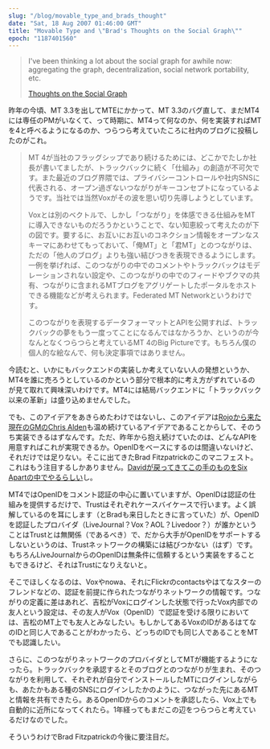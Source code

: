 ```yaml
---
slug: "/blog/movable_type_and_brads_thought"
date: "Sat, 18 Aug 2007 01:46:00 GMT"
title: "Movable Type and \"Brad's Thoughts on the Social Graph\""
epoch: "1187401560"
---
```



> I've been thinking a lot about the social graph for awhile now: aggregating the graph, decentralization, social network portability, etc.
>
> [Thoughts on the Social Graph](https://bradfitz.com/social-graph-problem/)


昨年の今頃、MT 3.3を出してMTEにかかって、MT 3.3のバグ直して、まだMT4には専任のPMがいなくて、って時期に、MT4って何なのか、何を実装すればMTを4と呼べるようになるのか、つらつら考えていたころに社内のブログに投稿したのがこれ。

> MT 4が当社のフラッグシップであり続けるためには、どこかでたしか社長が書いてましたが、トラックバックに続く「仕組み」の創造が不可欠です。また最近のブログ界隈では、プライバシーコントロールや社内SNSに代表される、オープン過ぎないつながりがキーコンセプトになっているようです。当社では当然Voxがその波を思い切り先導しようとしています。
> 
> Voxとは別のベクトルで、しかし「つながり」を体感できる仕組みをMTに導入できないものだろうかということで、ない知恵絞って考えたのが下の図です。要するに、お互いにお互いのコネクション情報をオープンなスキーマにあわせてもっておいて、「俺MT」と「君MT」とのつながりは、ただの「他人のブログ」よりも強い結びつきを表現できるようにします。一例を挙げれば、このつながりの中でのコメントやトラックバックはモデレーションされない設定や、このつながりの中でのフィードやブクマの共有、つながりに含まれるMTブログをアグリゲートしたポータルをホストできる機能などが考えられます。Federated MT Networkというわけです。
> 
> このつながりを表現するデータフォーマットとAPIを公開すれば、トラックバックの夢をもう一度ってことになるんではなかろうか、というのが今なんとなくつらつらと考えているMT 4のBig Pictureです。もちろん僕の個人的な絵なんで、何も決定事項ではありません。

今読むと、いかにもバックエンドの実装しか考えていない人の発想というか、MT4を誰に売ろうとしているのかという部分で根本的に考え方がずれているのが見て取れて興味深いわけです。MT4には結局バックエンドに「トラックバック以来の革新」は盛り込めませんでした。

でも、このアイデアをあきらめたわけではないし、このアイデアは[Rojoから来た現在のGMのChris Alden](http://web.archive.org/web/20130209044837/http://www.sixapart.com/about/press/2006/09/six_apart_acqui_1.html)も温め続けているアイデアであることからして、そのうち実装できるはずなんです。ただ、昨年から抱え続けていたのは、どんなAPIを用意すればこれが実現できるか。OpenIDをベースにするのは間違いないけど、それだけでは足りない。そこに出てきたBrad Fitzpatrickのこのマニフェスト。これはもう注目するしかありません。[Davidが戻ってきてこの手のものをSix Apartの中でやるらしい](http://web.archive.org/web/20130209044837/http://daveman692.livejournal.com/310424.html)し。

MT4ではOpenIDをコメント認証の中心に置いていますが、OpenIDは認証の仕組みを提供するだけで、Trustはそれぞれケースバイケースで行います。よく誤解しているのを耳にします（とBradも来日したときに言っていた）が、OpenIDを認証したプロバイダ（LiveJournal？Vox？AOL？Livedoor？）が誰かということはTrustとは無関係（であるべき）で、だから大手がOpenIDをサポートするしないというのは、Trustネットワークの構築には結びつかない（はず）です。もちろんLiveJournalからのOpenIDは無条件に信頼するという実装をすることもできるけど、それはTrustになりえないと。

そこでほしくなるのは、Voxやnowa、それにFlickrのcontactsやはてなスターのフレンドなどの、認証を前提に作られたつながりネットワークの情報です。つながりの定義に差はあれど、吉松がVoxにログインした状態で行ったVox内部での友人という設定は、その友人がVox（OpenID）で認証を受ける限りにおいては、吉松のMT上でも友人とみなしたい。もしかしてあるVoxのIDがあるはてなのIDと同じ人であることがわかったら、どっちのIDでも同じ人であることをMTでも認識したい。

さらに、このつながりネットワークのプロバイダとしてMTが機能するようになったら。トラックバックを承認するとそのブログとのつながりが生まれ、そのつながりを利用して、それぞれが自分でインストールしたMTにログインしながらも、あたかもある種のSNSにログインしたかのように、つながった先にあるMTと情報を共有できたら。あるOpenIDからのコメントを承認したら、Vox上でも自動的に近所になってくれたら。1年経ってもまだこの辺をつらつらと考えているだけなのでした。

そういうわけでBrad Fitzpatrickの今後に要注目だ。